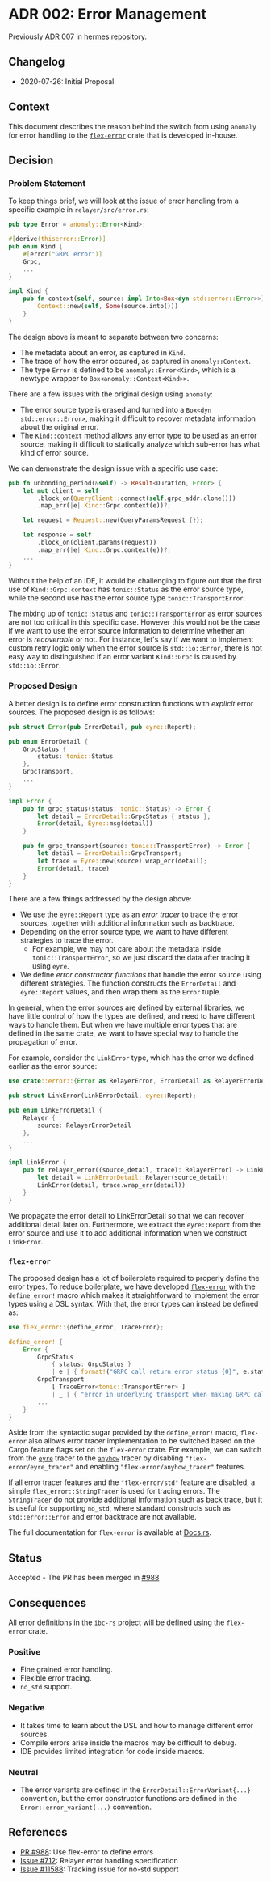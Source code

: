 # ADR 002: Error Management

Previously [ADR 007](https://github.com/informalsystems/hermes/blob/master/docs/architecture/adr-007-error.md) in [hermes](https://github.com/informalsystems/hermes) repository.

## Changelog

* 2020-07-26: Initial Proposal

## Context

This document describes the reason behind the switch from using
`anomaly` for error handling to
the [`flex-error`](https://docs.rs/flex-error/) crate that is developed in-house.

## Decision

### Problem Statement

To keep things brief, we will look at the issue of error handling from a specific example
in `relayer/src/error.rs`:

```rust
pub type Error = anomaly::Error<Kind>;

#[derive(thiserror::Error)]
pub enum Kind {
    #[error("GRPC error")]
    Grpc,
    ...
}

impl Kind {
    pub fn context(self, source: impl Into<Box<dyn std::error::Error>>) -> anomaly::Context<Self> {
        Context::new(self, Some(source.into()))
    }
}
```

The design above is meant to separate between two concerns:

  - The metadata about an error, as captured in `Kind`.
  - The trace of how the error occured, as captured in `anomaly::Context`.
  - The type `Error` is defined to be `anomaly::Error<Kind>`, which is a newtype wrapper to `Box<anomaly::Context<Kind>>`.

There are a few issues with the original design using `anomaly`:

  - The error source type is erased and turned into a `Box<dyn std::error::Error>`, making it difficult to recover metadata
    information about the original error.
  - The `Kind::context` method allows any error type to be used as an error source, making it difficult to statically
    analyze which sub-error has what kind of error source.

We can demonstrate the design issue with a specific use case:

```rust
pub fn unbonding_period(&self) -> Result<Duration, Error> {
    let mut client = self
        .block_on(QueryClient::connect(self.grpc_addr.clone()))
        .map_err(|e| Kind::Grpc.context(e))?;

    let request = Request::new(QueryParamsRequest {});

    let response = self
        .block_on(client.params(request))
        .map_err(|e| Kind::Grpc.context(e))?;
    ...
}
```

Without the help of an IDE, it would be challenging to figure out that
the first use of `Kind::Grpc.context` has `tonic::Status` as the error source
type, while the second use has the error source type
`tonic::TransportError`.

The mixing up of `tonic::Status` and `tonic::TransportError` as error sources
are not too critical in this specific case. However this would not be the
case if we want to use the error source information to determine whether
an error is _recoverable_ or not. For instance, let's say if we want to
implement custom retry logic only when the error source is
`std::io::Error`, there is not easy way to distinguished if an error
variant `Kind::Grpc` is caused by `std::io::Error`.

### Proposed Design

A better design is to define error construction functions with _explicit_
error sources. The proposed design is as follows:

```rust
pub struct Error(pub ErrorDetail, pub eyre::Report);

pub enum ErrorDetail {
    GrpcStatus {
        status: tonic::Status
    },
    GrpcTransport,
    ...
}

impl Error {
    pub fn grpc_status(status: tonic::Status) -> Error {
        let detail = ErrorDetail::GrpcStatus { status };
        Error(detail, Eyre::msg(detail))
    }

    pub fn grpc_transport(source: tonic::TransportError) -> Error {
        let detail = ErrorDetail::GrpcTransport;
        let trace = Eyre::new(source).wrap_err(detail);
        Error(detail, trace)
    }
}
```

There are a few things addressed by the design above:
  - We use the `eyre::Report` type as an _error tracer_ to trace
    the error sources, together with additional information such as backtrace.
  - Depending on the error source type, we want to have different strategies
    to trace the error.
      - For example, we may not care about the metadata
        inside `tonic::TransportError`, so we just discard the data
        after tracing it using `eyre`.
  - We define _error constructor functions_ that handle the error source using
    different strategies. The function constructs the `ErrorDetail` and
    `eyre::Report` values, and then wrap them as the `Error` tuple.

In general, when the error sources are defined by external libraries,
we have little control of how the types are defined, and need to have
different ways to handle them.
But when we have multiple error types that are defined in the same crate,
we want to have special way to handle the propagation of error.

For example, consider the `LinkError` type, which has the error
we defined earlier as the error source:

```rust
use crate::error::{Error as RelayerError, ErrorDetail as RelayerErrorDetail};

pub struct LinkError(LinkErrorDetail, eyre::Report);

pub enum LinkErrorDetail {
    Relayer {
        source: RelayerErrorDetail
    },
    ...
}

impl LinkError {
    pub fn relayer_error((source_detail, trace): RelayerError) -> LinkError {
        let detail = LinkErrorDetail::Relayer(source_detail);
        LinkError(detail, trace.wrap_err(detail))
    }
}
```

We propagate the error detail to LinkErrorDetail so that we can recover
additional detail later on. Furthermore, we extract the `eyre::Report`
from the error source and use it to add additional information
when we construct `LinkError`.

### `flex-error`

The proposed design has a lot of boilerplate required to properly define
the error types. To reduce boilerplate, we have developed
[`flex-error`](https://docs.rs/flex-error/) with the `define_error!`
macro which makes it straightforward to implement the error types
using a DSL syntax. With that, the error types can instead be defined as:

```rust
use flex_error::{define_error, TraceError};

define_error! {
    Error {
        GrpcStatus
            { status: GrpcStatus }
            | e | { format!("GRPC call return error status {0}", e.status) },
        GrpcTransport
            [ TraceError<tonic::TransportError> ]
            | _ | { "error in underlying transport when making GRPC call" },
        ...
    }
}
```

Aside from the syntactic sugar provided by the `define_error!` macro, `flex-error`
also allows error tracer implementation to be switched based on the Cargo feature
flags set on the `flex-error` crate. For example, we can switch from the
[`eyre`](https://docs.rs/eyre/) tracer to the [`anyhow`](https://docs.rs/anyhow/)
tracer by disabling `"flex-error/eyre_tracer"` and enabling `"flex-error/anyhow_tracer"` features.

If all error tracer features and the `"flex-error/std"` feature are disabled,
a simple `flex_error::StringTracer` is used for tracing errors. The `StringTracer`
do not provide additional information such as back trace, but it is useful
for supporting `no_std`, where standard constructs such as `std::error::Error` and
error backtrace are not available.

The full documentation for `flex-error` is available at [Docs.rs](https://docs.rs/flex-error/).

## Status

Accepted - The PR has been merged in [#988](https://github.com/informalsystems/ibc-rs/pull/988)

## Consequences

All error definitions in the `ibc-rs` project will be defined using the
`flex-error` crate.

### Positive

- Fine grained error handling.
- Flexible error tracing.
- `no_std` support.

### Negative

- It takes time to learn about the DSL and how to manage different error sources.
- Compile errors arise inside the macros may be difficult to debug.
- IDE provides limited integration for code inside macros.

### Neutral

- The error variants are defined in the `ErrorDetail::ErrorVariant{...}` convention,
  but the error constructor functions are defined in the `Error::error_variant(...)`
  convention.

## References

- [PR #988](https://github.com/informalsystems/ibc-rs/pull/988):
  Use flex-error to define errors
- [Issue #712](https://github.com/informalsystems/ibc-rs/issues/712):
  Relayer error handling specification
- [Issue #11588](https://github.com/informalsystems/ibc-rs/issues/1158):
  Tracking issue for no-std support
